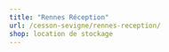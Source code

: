```yaml
---
title: "Rennes Réception"
url: /cesson-sevigne/rennes-reception/
shop: location de stockage
---
```


